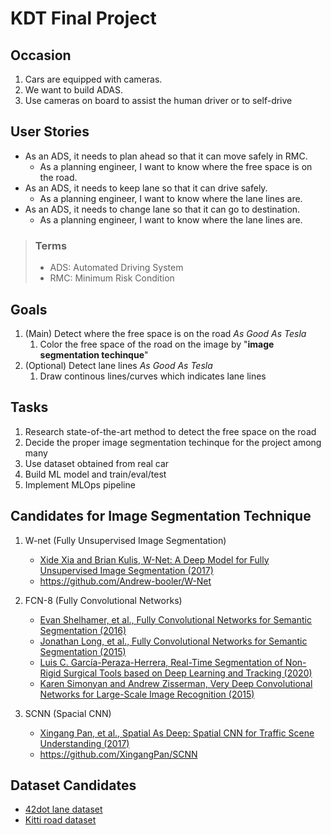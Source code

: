 # KDT Final Project

## Occasion

1. Cars are equipped with cameras.
1. We want to build ADAS.
1. Use cameras on board to assist the human driver or to self-drive

## User Stories

- As an ADS, it needs to plan ahead so that it can move safely in RMC.
  - As a planning engineer, I want to know where the free space is on the road.
- As an ADS, it needs to keep lane so that it can drive safely.
  - As a planning engineer, I want to know where the lane lines are.
- As an ADS, it needs to change lane so that it can go to destination.
  - As a planning engineer, I want to know where the lane lines are.

> ### Terms
>
> - ADS: Automated Driving System
> - RMC: Minimum Risk Condition

## Goals

1. (Main) Detect where the free space is on the road _As Good As Tesla_
   1. Color the free space of the road on the image by "**image segmentation techinque**"
1. (Optional) Detect lane lines _As Good As Tesla_
   1. Draw continous lines/curves which indicates lane lines

## Tasks

1. Research state-of-the-art method to detect the free space on the road
1. Decide the proper image segmentation techinque for the project among many
1. Use dataset obtained from real car
1. Build ML model and train/eval/test
1. Implement MLOps pipeline

## Candidates for Image Segmentation Technique

1. W-net (Fully Unsupervised Image Segmentation)

   - [Xide Xia and Brian Kulis, W-Net: A Deep Model for Fully Unsupervised Image Segmentation (2017)](https://arxiv.org/abs/1711.08506)
   - <https://github.com/Andrew-booler/W-Net>

1. FCN-8 (Fully Convolutional Networks)

   - [Evan Shelhamer, et al., Fully Convolutional Networks for Semantic Segmentation (2016)](https://arxiv.org/abs/1605.06211)
   - [Jonathan Long, et al., Fully Convolutional Networks for Semantic Segmentation (2015)](https://arxiv.org/abs/1411.4038)
   - [Luis C. García-Peraza-Herrera, Real-Time Segmentation of Non-Rigid Surgical Tools based on Deep Learning and Tracking (2020)](https://arxiv.org/abs/2009.03016)
   - [Karen Simonyan and Andrew Zisserman, Very Deep Convolutional Networks for Large-Scale Image Recognition (2015)](https://arxiv.org/abs/1409.1556)

1. SCNN (Spacial CNN)

   - [Xingang Pan, et al., Spatial As Deep: Spatial CNN for Traffic Scene Understanding (2017)](https://arxiv.org/abs/1712.06080)
   - <https://github.com/XingangPan/SCNN>

## Dataset Candidates

- [42dot lane dataset](https://42dot.ai/akit/dataset/sdlane)
- [Kitti road dataset](https://www.cvlibs.net/datasets/kitti/eval_road.php)

